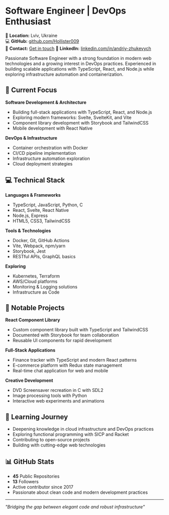 # Software Engineer | DevOps Enthusiast

📍 **Location:** Lviv, Ukraine  
💻 **GitHub:** [github.com/Hollister009](https://github.com/Hollister009)  
📧 **Contact:** [Get in touch](mailto:reactive.andrew@yahoo.com.ua)
🔗 **LinkedIn:** [linkedin.com/in/andriy-zhukevych](https://www.linkedin.com/in/andriy-zhukevych/)

Passionate Software Engineer with a strong foundation in modern web technologies and a growing interest in DevOps practices.
Experienced in building scalable applications with TypeScript, React, and Node.js while exploring infrastructure automation and containerization.

## 🚀 Current Focus

**Software Development & Architecture**
- Building full-stack applications with TypeScript, React, and Node.js
- Exploring modern frameworks: Svelte, SvelteKit, and Vite
- Component library development with Storybook and TailwindCSS
- Mobile development with React Native

**DevOps & Infrastructure**
- Container orchestration with Docker
- CI/CD pipeline implementation
- Infrastructure automation exploration
- Cloud deployment strategies

## 💻 Technical Stack

**Languages & Frameworks**
- TypeScript, JavaScript, Python, C
- React, Svelte, React Native
- Node.js, Express
- HTML5, CSS3, TailwindCSS

**Tools & Technologies**
- Docker, Git, GitHub Actions
- Vite, Webpack, npm/yarn
- Storybook, Jest
- RESTful APIs, GraphQL basics

**Exploring**
- Kubernetes, Terraform
- AWS/Cloud platforms
- Monitoring & Logging solutions
- Infrastructure as Code

## 🎯 Notable Projects

**React Component Library**
- Custom component library built with TypeScript and TailwindCSS
- Documented with Storybook for team collaboration
- Reusable UI components for rapid development

**Full-Stack Applications**
- Finance tracker with TypeScript and modern React patterns
- E-commerce platform with Redux state management
- Real-time chat application for web and mobile

**Creative Development**
- DVD Screensaver recreation in C with SDL2
- Image processing tools with Python
- Interactive web experiments and animations

## 🌱 Learning Journey

- Deepening knowledge in cloud infrastructure and DevOps practices
- Exploring functional programming with SICP and Racket
- Contributing to open-source projects
- Building with cutting-edge web technologies

## 📊 GitHub Stats

- **45** Public Repositories
- **13** Followers
- Active contributor since 2017
- Passionate about clean code and modern development practices

---

*"Bridging the gap between elegant code and robust infrastructure"*
